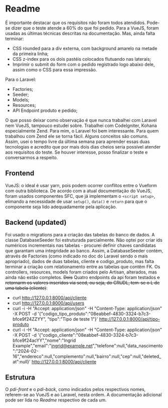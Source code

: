 # Readme  

É importante destacar que os requisitos não foram todos atendidos. Pode-se dizer que o teste atende a 60% do que foi pedido. Para a VueJS, foram usadas as últimas técnicas descritas na documentação. Mas, ainda falta terminar:  

 - CSS rounded para a div externa, com background amarelo na metade da primeira linha; 
 - CSS z-index para os dois pastéis colocados flutuando nas laterais;
 - Imprimir o submit do form com o pedido registrado logo abaixo dele, assim como o CSS para essa impressão.  

Para o Laravel:  

 - Factories;
 - Seeder;
 - Models;
 - Resources;
 - API Endpoint produto e pedido;

O que posso deixar como observação é que nunca trabalhei com Laravel nem VueJS, tampouco estudei sobre. Trabalhei com CodeIgniter, Kohana especialmente Zend. Para mim, o Laravel foi bem interessante. Para quem trabalhou com Zend ele se torna fácil. Alguns conceitos são comuns. Assim, usei o tempo livre da última semana para aprender essas duas tecnologias e acredito que por mais dois dias cheios seria possível atender aos requisitos do teste. Se houver interesse, posso finalizar o teste e conversarmos a respeito. 

## Frontend  

VueJS: o ideal é usar yarn, pois podem ocorrer conflitos entre o Vueform com outra biblioteca.
De acordo com a atual documentação do VueJS, foram usados componentes SFC, que já implementam o `<script setup>`, elimando a necessidade de usar `setup()`, `data()` e `return` para que o componente seja lido adequadamente pela aplicação.  

## Backend  (updated)

Foi usado o migrations para a criação das tabelas do banco de dados. A classe DatabaseSeeder foi estruturada parcialmente. Não optei por criar ids numéricos incrementais nas tabelas - procurei definir chaves candidatas que garantam uma integridade ao banco. Assim, a DatabaseSeeder contém, através de Factories (como indicado no doc do Laravel sendo o mais apropriado), dados de duas tabelas, cliente e codigo_produto, mas falta terminar a criação com relationamento entre as tabelas que contêm FK. Os controllers, resources, models foram criados pelo Artisan, alterados, mas ainda não estão completos. ~~Dois~~ Quatro endpoints da api foram testados ~~e  retornarm os valores inseridos via seed, ou seja, do CRUDL, tem-se o L de uma tabela (cliente)~~:  

 - curl http://127.0.0.1:8000/api/cliente
 - curl http://127.0.0.1:8000/api/users
 - curl -i -H "Accept: application/json" -H "Content-Type: application/json" -X POST -d '{"codigo_tipo_produto":"08eabbef-4830-3324-b7c3-bfce9f24ZZYY", "tipo":"Tipo de teste 1"}' http://127.0.0.1:8000/api/tipo-produto
 - curl -i -H "Accept: application/json" -H "Content-Type: application/json" -X POST -d '{"codigo_cliente":"08eabbef-4830-3324-b7c3-bfce9f24acYY","nome":"Ingrid Example","email":"ingrid@example.net","telefone":null,"data_nascimento":"2024-02-16","endereco":null,"complemento":null,"bairro":null,"cep":null,"deleted_at":null}' http://127.0.0.1:8000/api/cliente

## Estrutura  

O *pdi-front* e o *pdi-back*, como indicados pelos respectivos nomes, referem-se ao VueJS e ao Laravel, nesta ordem. A documentação adicional pode ser lida no *Readme* respectivo de cada um.

